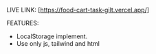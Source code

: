 LIVE LINK: [https://food-cart-task-gilt.vercel.app/]

FEATURES:
 - LocalStorage implement.
 - Use only js, tailwind and html
